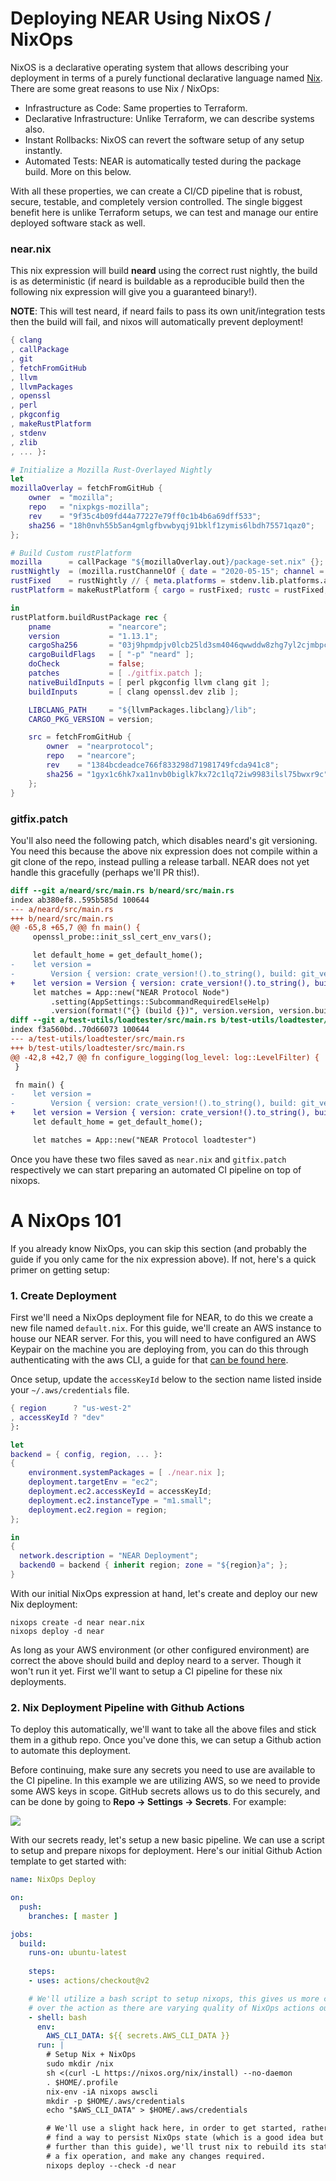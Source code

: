 Deploying NEAR Using NixOS / NixOps
================================================================================

NixOS is a declarative operating system that allows describing your deployment
in terms of a purely functional declarative language named [Nix][]. There are
some great reasons to use Nix / NixOps:

- Infrastructure as Code: Same properties to Terraform.
- Declarative Infrastructure: Unlike Terraform, we can describe systems also.
- Instant Rollbacks: NixOS can revert the software setup of any setup instantly.
- Automated Tests: NEAR is automatically tested during the package build. More on this below.

With all these properties, we can create a CI/CD pipeline that is robust, secure,
testable, and completely version controlled. The single biggest benefit here is
unlike Terraform setups, we can test and manage our entire deployed software
stack as well.

### near.nix

This nix expression will build **neard** using the correct rust nightly, the
build is as deterministic (if neard is buildable as a reproducible build then
the following nix expression will give you a guaranteed binary!).

**NOTE**: This will test neard, if neard fails to pass its own unit/integration
tests then the build will fail, and nixos will automatically prevent deployment!

```nix
{ clang
, callPackage
, git
, fetchFromGitHub
, llvm
, llvmPackages
, openssl
, perl
, pkgconfig
, makeRustPlatform
, stdenv
, zlib
, ... }:

# Initialize a Mozilla Rust-Overlayed Nightly
let
mozillaOverlay = fetchFromGitHub {
    owner  = "mozilla";
    repo   = "nixpkgs-mozilla";
    rev    = "9f35c4b09fd44a77227e79ff0c1b4b6a69dff533";
    sha256 = "18h0nvh55b5an4gmlgfbvwbyqj91bklf1zymis6lbdh75571qaz0";
};

# Build Custom rustPlatform
mozilla      = callPackage "${mozillaOverlay.out}/package-set.nix" {};
rustNightly  = (mozilla.rustChannelOf { date = "2020-05-15"; channel = "nightly"; }).rust;
rustFixed    = rustNightly // { meta.platforms = stdenv.lib.platforms.all; };
rustPlatform = makeRustPlatform { cargo = rustFixed; rustc = rustFixed; };

in
rustPlatform.buildRustPackage rec {
    pname             = "nearcore";
    version           = "1.13.1";
    cargoSha256       = "03j9hpmdpjv0lcb25ld3sm4046qwwddw8zhg7yl2cjmbpcclf6g3";
    cargoBuildFlags   = [ "-p" "neard" ];
    doCheck           = false;
    patches           = [ ./gitfix.patch ];
    nativeBuildInputs = [ perl pkgconfig llvm clang git ];
    buildInputs       = [ clang openssl.dev zlib ];

    LIBCLANG_PATH     = "${llvmPackages.libclang}/lib";
    CARGO_PKG_VERSION = version;

    src = fetchFromGitHub {
        owner  = "nearprotocol";
        repo   = "nearcore";
        rev    = "1384bcdeadce766f833298d71981749fcda941c8";
        sha256 = "1gyx1c6hk7xa11nvb0biglk7kx72c1lq72iw9983ilsl75bwxr9c";
    };
}
```

### gitfix.patch

You'll also need the following patch, which disables neard's git versioning. You
need this because the above nix expression does not compile within a git clone
of the repo, instead pulling a release tarball. NEAR does not yet handle this
gracefully (perhaps we'll PR this!).

```patch
diff --git a/neard/src/main.rs b/neard/src/main.rs
index ab380ef8..595b585d 100644
--- a/neard/src/main.rs
+++ b/neard/src/main.rs
@@ -65,8 +65,7 @@ fn main() {
     openssl_probe::init_ssl_cert_env_vars();

     let default_home = get_default_home();
-    let version =
-        Version { version: crate_version!().to_string(), build: git_version!().to_string() };
+    let version = Version { version: crate_version!().to_string(), build: "00000000".to_string() };
     let matches = App::new("NEAR Protocol Node")
         .setting(AppSettings::SubcommandRequiredElseHelp)
         .version(format!("{} (build {})", version.version, version.build).as_str())
diff --git a/test-utils/loadtester/src/main.rs b/test-utils/loadtester/src/main.rs
index f3a560bd..70d66073 100644
--- a/test-utils/loadtester/src/main.rs
+++ b/test-utils/loadtester/src/main.rs
@@ -42,8 +42,7 @@ fn configure_logging(log_level: log::LevelFilter) {
 }

 fn main() {
-    let version =
-        Version { version: crate_version!().to_string(), build: git_version!().to_string() };
+    let version = Version { version: crate_version!().to_string(), build: "00000000".to_string() };
     let default_home = get_default_home();

     let matches = App::new("NEAR Protocol loadtester")
```

Once you have these two files saved as `near.nix` and `gitfix.patch` 
respectively we can start preparing an automated CI pipeline on top of nixops.

# A NixOps 101

If you already know NixOps, you can skip this section (and probably the guide
if you only came for the nix expression above). If not, here's a quick primer
on getting setup:

### 1. Create Deployment

First we'll need a NixOps deployment file for NEAR, to do this we create a new
file named `default.nix`. For this guide, we'll create an AWS instance to house
our NEAR server. For this, you will need to have configured an AWS Keypair on
the machine you are deploying from, you can do this through authenticating with
the aws CLI, a guide for that [can be found here](https://docs.aws.amazon.com/cli/latest/userguide/cli-configure-quickstart.html).

Once setup, update the `accessKeyId` below to the section name listed inside
your `~/.aws/credentials` file.

```nix
{ region      ? "us-west-2"
, accessKeyId ? "dev"
}:

let
backend = { config, region, ... }:
{
    environment.systemPackages = [ ./near.nix ];
    deployment.targetEnv = "ec2";
    deployment.ec2.accessKeyId = accessKeyId;
    deployment.ec2.instanceType = "m1.small";
    deployment.ec2.region = region;
};

in
{
  network.description = "NEAR Deployment";
  backend0 = backend { inherit region; zone = "${region}a"; };
}
```

With our initial NixOps expression at hand, let's create and deploy our new Nix
deployment:

```
nixops create -d near near.nix 
nixops deploy -d near
```

As long as your AWS environment (or other configured environment) are correct
the above should build and deploy neard to a server. Though it won't run it
yet. First we'll want to setup a CI pipeline for these nix deployments.

### 2. Nix Deployment Pipeline with Github Actions

To deploy this automatically, we'll want to take all the above files and stick
them in a github repo. Once you've done this, we can setup a Github action to
automate this deployment.

Before continuing, make sure any secrets you need to use are available to the
CI pipeline. In this example we are utilizing AWS, so we need to provide some
AWS keys in scope. GitHub secrets allows us to do this securely, and can be
done by going to **Repo -> Settings -> Secrets**. For example:

![](https://user-images.githubusercontent.com/158967/94892510-598c0c80-0474-11eb-9c20-08b5278cdfa2.png)

With our secrets ready, let's setup a new basic pipeline. We can use a script to
setup and prepare nixops for deployment. Here's our initial Github Action 
template to get started with:

```yml
name: NixOps Deploy

on:
  push:
    branches: [ master ]

jobs:
  build:
    runs-on: ubuntu-latest
    
    steps:
    - uses: actions/checkout@v2

    # We'll utilize a bash script to setup nixops, this gives us more control
    # over the action as there are varying quality of NixOps actions out there.
    - shell: bash
      env:
        AWS_CLI_DATA: ${{ secrets.AWS_CLI_DATA }}
      run: |
        # Setup Nix + NixOps
        sudo mkdir /nix
        sh <(curl -L https://nixos.org/nix/install) --no-daemon
        . $HOME/.profile
        nix-env -iA nixops awscli
        mkdir -p $HOME/.aws/credentials
        echo "$AWS_CLI_DATA" > $HOME/.aws/credentials

        # We'll use a slight hack here, in order to get started, rather than
        # find a way to persist NixOps state (which is a good idea but a step
        # further than this guide), we'll trust nix to rebuild its state through
        # a fix operation, and make any changes required.
        nixops deploy --check -d near
```

[Nix]: https://nixos.org
